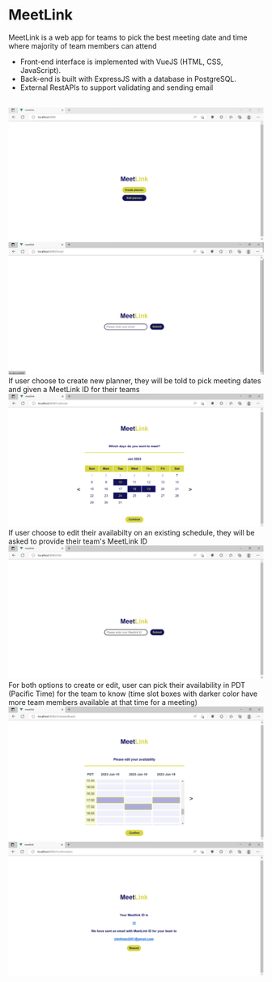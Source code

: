 # MeetLink

<div>MeetLink is a web app for teams to pick the best meeting date and time where majority of team members can attend</div>
<ul>
  <li>Front-end interface is implemented with VueJS (HTML, CSS, JavaScript).</li>
  <li>Back-end is built with ExpressJS with a database in PostgreSQL.</li>
  <li>External RestAPIs to support validating and sending email</li>
</ul>
<br/>
<img src="demo/homepage.png">
<br/>
<img src="demo/email.png">
<br/>
<div>If user choose to create new planner, they will be told to pick meeting dates and given a MeetLink ID for their teams</div>
<img src="demo/calendar.png">
<br/>
<div>If user choose to edit their availabilty on an existing schedule, they will be asked to provide their team's MeetLink ID</div>
<img src="demo/edit.png">
<br/>
<div>For both options to create or edit, user can pick their availability in PDT (Pacific Time) for the team to know (time slot boxes with darker color have more team members available at that time for a meeting)</div>
<img src="demo/schedule.png">
<br/>
<img src="demo/confirmation.png">
